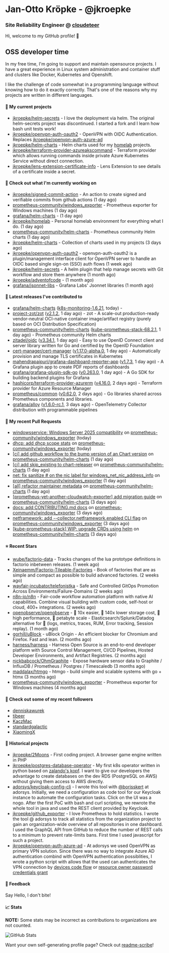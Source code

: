 # Jan-Otto Kröpke - @jkroepke
### Site Reliability Engineer @ [cloudeteer](https://cloudeteer.de/)

Hi, welcome to my GitHub profile! 👋

## OSS developer time
In my free time, I'm going to support and maintain opensource projects. I have a great experience in Linux system administration and container stuff and clusters like Docker, Kubernetes and Openshift.

I like the challenge of code somewhat in a programming language without knowing how to do it exactly correctly. That's one of the reasons why my projects are written in different languages.

#### 🌱 My current projects
- [jkroepke/helm-secrets](https://github.com/jkroepke/helm-secrets) - I love the deployment via helm. The original helm-secrets project was discontinued. I started a fork and I learn how bash unit tests work!
- [jkroepke/openvpn-auth-oauth2](https://github.com/jkroepke/openvpn-auth-oauth2) - OpenVPN with OIDC Authentication. Replaces  [jkroepke/openvpn-auth-azure-ad](https://github.com/jkroepke/openvpn-auth-azure-ad) 
- [jkroepke/helm-charts](https://github.com/jkroepke/helm-charts) - Helm charts used for my [homelab](https://github.com/jkroepke/homelab) projects.
- [jkroepke/terraform-provider-azureakscommand](https://github.com/jkroepke/terraform-provider-azureakscommand) - Terraform provider which allows running commands inside private Azure Kubernetes Service without direct connection.
- [jkroepke/lens-extension-certificate-info](https://github.com/jkroepke/lens-extension-certificate-info) - Lens Extension to see details of a certificate inside a secret.

#### 👷 Check out what I'm currently working on

- [jkroepke/signed-commit-action](https://github.com/jkroepke/signed-commit-action) - An action to create signed and verifiable commits from github actions (1 day ago)
- [prometheus-community/windows_exporter](https://github.com/prometheus-community/windows_exporter) - Prometheus exporter for Windows machines (1 day ago)
- [grafana/helm-charts](https://github.com/grafana/helm-charts) -  (1 day ago)
- [jkroepke/homelab](https://github.com/jkroepke/homelab) - Personal homelab environment for everything what I do. (1 day ago)
- [prometheus-community/helm-charts](https://github.com/prometheus-community/helm-charts) - Prometheus community Helm charts (1 day ago)
- [jkroepke/helm-charts](https://github.com/jkroepke/helm-charts) - Collection of charts used in my projects (3 days ago)
- [jkroepke/openvpn-auth-oauth2](https://github.com/jkroepke/openvpn-auth-oauth2) - openvpn-auth-oauth2 is a plugin/management interface client for OpenVPN server to handle an OIDC based single sign-on (SSO) auth flows (1 week ago)
- [jkroepke/helm-secrets](https://github.com/jkroepke/helm-secrets) - A helm plugin that help manage secrets with Git workflow and store them anywhere (1 month ago)
- [jkroepke/adventofcode](https://github.com/jkroepke/adventofcode) -  (1 month ago)
- [grafana/jsonnet-libs](https://github.com/grafana/jsonnet-libs) - Grafana Labs&#39; Jsonnet libraries (1 month ago)

#### 🔭 Latest releases I've contributed to

- [grafana/helm-charts](https://github.com/grafana/helm-charts) ([k8s-monitoring-1.6.21](https://github.com/grafana/helm-charts/releases/tag/k8s-monitoring-1.6.21), today) - 
- [project-zot/zot](https://github.com/project-zot/zot) ([v2.1.2](https://github.com/project-zot/zot/releases/tag/v2.1.2), 1 day ago) - zot - A scale-out production-ready vendor-neutral OCI-native container image/artifact registry (purely based on OCI Distribution Specification)
- [prometheus-community/helm-charts](https://github.com/prometheus-community/helm-charts) ([kube-prometheus-stack-68.2.1](https://github.com/prometheus-community/helm-charts/releases/tag/kube-prometheus-stack-68.2.1), 1 day ago) - Prometheus community Helm charts
- [zitadel/oidc](https://github.com/zitadel/oidc) ([v3.34.1](https://github.com/zitadel/oidc/releases/tag/v3.34.1), 1 day ago) - Easy to use OpenID Connect client and server library written for Go and certified by the OpenID Foundation
- [cert-manager/cert-manager](https://github.com/cert-manager/cert-manager) ([v1.17.0-alpha.0](https://github.com/cert-manager/cert-manager/releases/tag/v1.17.0-alpha.0), 1 day ago) - Automatically provision and manage TLS certificates in Kubernetes
- [mahendrapaipuri/grafana-dashboard-reporter-app](https://github.com/mahendrapaipuri/grafana-dashboard-reporter-app) ([v1.7.3](https://github.com/mahendrapaipuri/grafana-dashboard-reporter-app/releases/tag/v1.7.3), 1 day ago) - A Grafana plugin app to create PDF reports of dashboards
- [grafana/grafana-plugin-sdk-go](https://github.com/grafana/grafana-plugin-sdk-go) ([v0.263.0](https://github.com/grafana/grafana-plugin-sdk-go/releases/tag/v0.263.0), 1 day ago) - A Go SDK for building backend plugins for Grafana
- [hashicorp/terraform-provider-azurerm](https://github.com/hashicorp/terraform-provider-azurerm) ([v4.16.0](https://github.com/hashicorp/terraform-provider-azurerm/releases/tag/v4.16.0), 2 days ago) - Terraform provider for Azure Resource Manager
- [prometheus/common](https://github.com/prometheus/common) ([v0.62.0](https://github.com/prometheus/common/releases/tag/v0.62.0), 2 days ago) - Go libraries shared across Prometheus components and libraries.
- [grafana/alloy](https://github.com/grafana/alloy) ([v1.6.0-rc.1](https://github.com/grafana/alloy/releases/tag/v1.6.0-rc.1), 3 days ago) - OpenTelemetry Collector distribution with programmable pipelines

#### 🔨 My recent Pull Requests

- [windowsservice: Windows Server 2025 compatibility](https://github.com/prometheus-community/windows_exporter/pull/1841) on [prometheus-community/windows_exporter](https://github.com/prometheus-community/windows_exporter) (today)
- [dhcp: add dhcp scope stats](https://github.com/prometheus-community/windows_exporter/pull/1840) on [prometheus-community/windows_exporter](https://github.com/prometheus-community/windows_exporter) (today)
- [[ci] add github workflow to the bump version of an Chart version](https://github.com/prometheus-community/helm-charts/pull/5196) on [prometheus-community/helm-charts](https://github.com/prometheus-community/helm-charts) (1 day ago)
- [[ci] add skip_existing to chart-releaser](https://github.com/prometheus-community/helm-charts/pull/5195) on [prometheus-community/helm-charts](https://github.com/prometheus-community/helm-charts) (1 day ago)
- [net: fix sanitize # on the nic label for windows_net_nic_address_info](https://github.com/prometheus-community/windows_exporter/pull/1839) on [prometheus-community/windows_exporter](https://github.com/prometheus-community/windows_exporter) (1 day ago)
- [[all] refactor maintainer metadata](https://github.com/prometheus-community/helm-charts/pull/5190) on [prometheus-community/helm-charts](https://github.com/prometheus-community/helm-charts) (1 day ago)
- [[prometheus-yet-another-cloudwatch-exporter] add migration guide](https://github.com/prometheus-community/helm-charts/pull/5178) on [prometheus-community/helm-charts](https://github.com/prometheus-community/helm-charts) (3 days ago)
- [docs: add CONTRIBUTING.md docs](https://github.com/prometheus-community/windows_exporter/pull/1834) on [prometheus-community/windows_exporter](https://github.com/prometheus-community/windows_exporter) (3 days ago)
- [netframework: add --collector.netframework.enabled CLI flag](https://github.com/prometheus-community/windows_exporter/pull/1833) on [prometheus-community/windows_exporter](https://github.com/prometheus-community/windows_exporter) (3 days ago)
- [[kube-prometheus-stack] WIP: upgrade CRDs using helm](https://github.com/prometheus-community/helm-charts/pull/5175) on [prometheus-community/helm-charts](https://github.com/prometheus-community/helm-charts) (3 days ago)

#### ⭐ Recent Stars

- [wube/factorio-data](https://github.com/wube/factorio-data) - Tracks changes of the lua prototype definitions in factorio inbetween releases. (1 week ago)
- [Xeinaemm/Factorio-Tileable-Factories](https://github.com/Xeinaemm/Factorio-Tileable-Factories) - Book of factories that are as simple and compact as possible to build advanced factories. (2 weeks ago)
- [wayfair-incubator/telefonistka](https://github.com/wayfair-incubator/telefonistka) - Safe and Controlled GitOps Promotion Across Environments/Failure-Domains (2 weeks ago)
- [n8n-io/n8n](https://github.com/n8n-io/n8n) - Fair-code workflow automation platform with native AI capabilities. Combine visual building with custom code, self-host or cloud, 400&#43; integrations. (2 weeks ago)
- [openobserve/openobserve](https://github.com/openobserve/openobserve) - 🚀 10x easier, 🚀 140x lower storage cost, 🚀 high performance,  🚀 petabyte scale - Elasticsearch/Splunk/Datadog alternative for 🚀 (logs, metrics, traces, RUM, Error tracking, Session replay). (1 month ago)
- [gorhill/uBlock](https://github.com/gorhill/uBlock) - uBlock Origin - An efficient blocker for Chromium and Firefox. Fast and lean. (2 months ago)
- [harness/harness](https://github.com/harness/harness) - Harness Open Source is an end-to-end developer platform with Source Control Management, CI/CD Pipelines, Hosted Developer Environments, and Artifact Registries. (2 months ago)
- [nickbabcock/OhmGraphite](https://github.com/nickbabcock/OhmGraphite) - Expose hardware sensor data to Graphite / InfluxDB / Prometheus / Postgres / Timescaledb (3 months ago)
- [maddalax/htmgo](https://github.com/maddalax/htmgo) - htmgo - build simple and scalable systems with go &#43; htmx (3 months ago)
- [prometheus-community/windows_exporter](https://github.com/prometheus-community/windows_exporter) - Prometheus exporter for Windows machines (4 months ago)

#### 👯 Check out some of my recent followers

- [denniskawurek](https://github.com/denniskawurek)
- [tibeer](https://github.com/tibeer)
- [KaczMac](https://github.com/KaczMac)
- [standardgalactic](https://github.com/standardgalactic)
- [XiaomingX](https://github.com/XiaomingX)

#### 📜 Historical projects
- [jkroepke/2Moons](https://github.com/jkroepke/2Moons) - First coding project. A browser game engine written in PHP
- [jkroepke/postgres-database-operator](https://github.com/jkroepke/postgres-database-operator) - My first k8s operator written in python based on [zalando's kopf](https://github.com/zalando-incubator/kopf). I want to give our developers the advantage to create databases on the dev RDS (PostgreSQL on AWS) without giving them access to AWS directly.
- [adorsys/keycloak-config-cli](https://github.com/adorsys/keycloak-config-cli) - I wrote this tool with [@borisskert](https://github.com/borisskert) at adorsys. Initially, we need a configuration as code tool for our Keycloak instance to automate the configuration tasks. Click on the UI was a nogo. After the first PoC with bash and curl scripting, we rewrote the whole tool in java and used the REST client provided by Keycloak.
- [jkroepke/github_exporter](https://github.com/jkroepke/github_exporter) - I love Prometheus to hold statistics. I wrote the tool @ adorsys to track all statistics from the organization project to gain an organization-wide overview of all repositories in one dashboard. I used the GraphQL API from GitHub to reduce the number of REST calls to a minimum to prevent rate-limits bans. First time I used javascript for such a project.
- [jkroepke/openvpn-auth-azure-ad](https://github.com/jkroepke/openvpn-auth-azure-ad) - At adorsys we used OpenVPN as primary VPN solution. Since there was no way to integrate Azure AD authentication combind with OpenVPN authentication possiblities, I wrote a python script with allows that the used can authenticates the VPN connection by [devices code flow](https://docs.microsoft.com/en-us/azure/active-directory/develop/v2-oauth2-device-code) or [resource owner password credentials grant](https://docs.microsoft.com/en-us/azure/active-directory/develop/v2-oauth-ropc)

#### 💬 Feedback

Say Hello, I don't bite!

#### 📈 Stats

**NOTE:** Some stats may be incorrect as contributions to organizations
are not counted.

![GitHub Stats](https://github-readme-stats.vercel.app/api?username=jkroepke&count_private=false&theme=tokyonight&show_icons=true)

Want your own self-generating profile page? Check out [readme-scribe](https://github.com/muesli/readme-scribe)!
